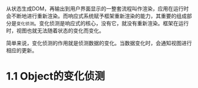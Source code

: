 从状态生成DOM，再输出到用户界面显示的一整套流程叫作渲染，应用在运行时会不断地进行重新渲染。而响应式系统赋予框架重新渲染的能力，其重要的组成部分是`变化侦测`。变化侦测是响应式的核心，没有它，就没有重新渲染。框架在运行时，视图也就无法随着状态的变化而变化。

简单来说，变化侦测的作用就是侦测数据的变化。当数据变化时，会通知视图进行相应的更新。

# 1.1 Object的变化侦测


